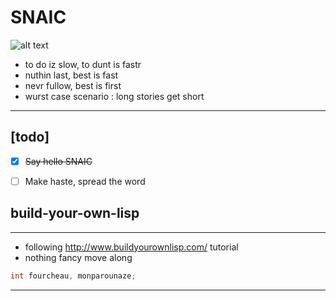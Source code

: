 # SNAIC
![alt text][nvrstap]
- to do iz slow, to dunt is fastr
- nuthin last, best is fast  
- nevr fullow, best is first
- wurst case scenario : long stories get short

---



## **[todo]**
- [x] ~~Say hello SNAIC~~
- [ ] Make haste, spread the word


## build-your-own-lisp
---
+ following http://www.buildyourownlisp.com/ tutorial
+ nothing fancy move along
```C
int fourcheau, monparounaze;
```

---
[nvrstap]: https://img.shields.io/static/v1?label=NEVR%20STAP&message=OLWIZ%20FASTR&color=ff69b4&style=for-the-badge "SNAIC --halp"